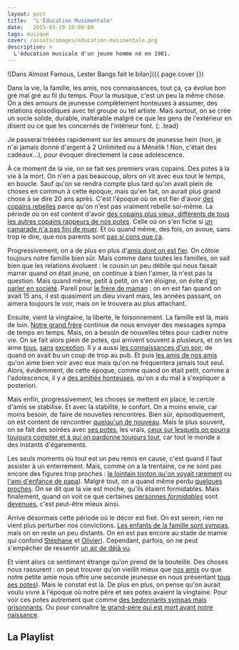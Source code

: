 ```yaml
---
layout: post
title:  "L'Éducation Musimentale"
date:   2015-03-19 10:00:00
tags: musique 
cover: /assets/images/education-musimentale.png
description: >
  L'éducation musicale d'un jeune homme né en 1981.
---
```


![Dans Almost Famous, Lester Bangs fait le bilan]({{ page.cover }})

Dans la vie, la famille, les amis, nos connaissances, tout ça, ça évolue bon gré mal gré au fil du temps. 
Pour la musique, c'est un peu la même chose. On a des amours de jeunesse complètement honteuses à assumer, 
des relations épisodiques avec tel groupe ou tel artiste. Mais surtout, on se crée un socle solide, durable, 
inaltérable malgré ce que les gens de l'extérieur en disent ou ce que les concernés de l'intérieur font.
{: .lead}

Je passerai trèèèès rapidement sur les amours de jeunesse hein (non, je n'ai jamais donné d'argent à 2 Unlimited 
ou à Ménélik ! Non, c'était des cadeaux...), pour évoquer directement la case adolescence.

À ce moment de la vie, on se fait ses premiers vrais copains. Des potes à la vie à la mort. On n'en a pas beaucoup, 
alors on vit avec eux tout le temps, en boucle. Sauf qu'on se rendra compte plus tard qu'on avait plein de choses en 
commun à cette époque, mais qu'en fait, on aurait plus grand chose à se dire 20 ans après. C'est l'époque où on est 
fier d'avoir [des copains rebelles][NOFX] parce qu'on n'est pas vraiment rebelle soi-même. La période où on est content 
d'avoir [des copains plus vieux, différents de tous les autres copains rappeurs de nos potes][kent]. Celle où on s'en 
fiche si [un camarade n'a pas fini de muer][smashing-pumpkins]. Et où quand même, des fois, 
on avoue, sans trop le dire, que nos parents sont [pas si cons que ça][souchon].

Progressivement, on a de plus en plus d'[amis dont on est fier][grandaddy]. On côtoie toujours notre famille bien sûr. 
Mais comme dans toutes les familles, on sait bien que les relations évoluent : le cousin un peu débile qui nous faisait 
marrer quand on était jeune, on continue à bien l'aimer, là n'est pas la question. Mais quand même, petit à petit, on s'en 
éloigne, on évite d'[en parler en société][oasis]. Pareil pour [le frère de maman][renaud] : on en est fan quand on avait
15 ans, il est quasiment un dieu vivant mais, les années passant, on aimera toujours le voir, mais on le trouvera au plus 
attachant.

Ensuite, vient la vingtaine, la liberté, le foisonnement. La famille est là, mais de loin. [Notre grand frère][biolay]
continue de nous envoyer des messages sympa de temps en temps. Mais, on a besoin de nouvelles têtes pour cadrer notre vie.
On se fait alors plein de potes, qui arrivent souvent à plusieurs, et on les aime [tous][the-coral], [sans][libertines]
[exception][arcade-fire]. Il y a aussi [les connaissances d'un soir][starsailor], de quand on avait bu un coup de trop au
pub. Et puis [les amis de nos amis][white-stripes] qu'on aime bien voir avec eux mais qu'on ne fréquentera jamais tout 
seul. Alors, évidemment, de cette époque, comme quand on était petit, comme à l'adolescence, il y a 
[des amitiés honteuses][M], qu'on a du mal à s'expliquer a posteriori.

Mais enfin, progressivement, les choses se mettent en place, le cercle d'amis se stabilise. Et avec la stabilité, 
le confort. On a moins envie, car moins besoin, de faire de nouvelles rencontres. Bien sûr, épisodiquement, on est content 
de rencontrer [quelqu'un de nouveau][islands]. Mais le plus souvent, on se fait des soirées avec [ses potes][falkner],
les vrais, [ceux sur lesquels on pourra toujours compter et à qui on pardonne toujours tout][eels], car tout le monde a des 
instants d'égarements.

Les seuls moments où tout est un peu remis en cause, c'est quand il faut assister à un enterrement. Mais, comme on a la 
trentaine, ce ne sont pas encore des figures trop proches : [le lointain tonton qu'on voyait rarement][bashung] ou 
[l'ami d'enfance de papa][lou-reed]). Malgré tout, on a quand même perdu [quelques proches][elliott-smith]. On se dit 
que la vie est moche, qu'ils étaient formidables. Mais finalement, quand on voit ce que certaines 
[personnes *formidables*][kings-of-leon-1] sont [devenues][kings-of-leon-2], c'est peut-être mieux ainsi.

Arrive désormais cette période où le décor est fixé. On est serein, rien ne vient plus perturber nos convictions. 
[Les enfants de la famille sont sympas][fresh-and-onlys], mais on en reste un peu distants. On en est pas encore au stade 
de mamie qui confond [Stéphane][grizzly-bear] et [Olivier][band-of-horses]). Cependant, parfois, on ne peut s'empêcher 
de ressentir [un air de déjà vu][real-estate].

Et vient alors ce sentiment étrange qu'on prend de la bouteille. Des choses nous rassurent : on peut trouver qu'on 
vieillit mieux que [nos amis][strokes] ou que notre petite amie nous offre une seconde jeunesse en nous présentant 
[tous ses potes][television-personalities]). Mais le constat est là. De plus en plus, on pense qu'on aurait voulu vivre 
à l'époque où notre père et ses potes avaient la vingtaine. Pour voir ces potes autrement que comme 
[des bedonnants sympas mais grisonnants][neil-young]. Ou pour connaître 
[le grand-père qui est mort avant notre naissance][brassens].

## La Playlist

<div id='educationmusimentale-playlist' 
     class="dr-playlist" 
     dr-spotify-id="2DDYHlrsl7i1JO5zveheaE" 
     dr-spotify-user="guiguilele">
</div>

[NOFX]: https://www.youtube.com/watch?v=82xh5tV04qA "Tooltip NOFX"
[Kent]: https://www.youtube.com/watch?v=mSu4Ocb8mcA "Tooltip Kent"
[smashing-pumpkins]: https://www.youtube.com/watch?v=NOG3eus4ZSo "Tooltip The Smashing Pumpkins"
[souchon]: https://www.youtube.com/watch?v=i_wBB3toV-8 "Tooltip Alain Souchon"
[grandaddy]: https://www.youtube.com/watch?v=W5DsI_eCK7Y "Tooltip Grandaddy"
[oasis]: https://www.youtube.com/watch?v=Wm54XyLwBAk "Tooltip Oasis"
[renaud]: https://www.youtube.com/watch?v=aKI-iY2cef0 "Tooltip Renaud"
[biolay]: https://www.youtube.com/watch?v=ZvoqeMnLWdU "Tooltip Benjamin Biolay"
[the-coral]: https://www.youtube.com/watch?v=-Y4wmn-fw-c "Tooltip The Coral"
[libertines]: https://www.youtube.com/watch?v=0u_g6zNuP_I "Tooltip The Libertines"
[arcade-fire]: https://www.youtube.com/watch?v=C4EmXN9xvdE "Tooltip Arcade Fire"
[starsailor]: https://www.youtube.com/watch?v=XxAq2EmcE6E "Tooltip Starsailor"
[white-stripes]: https://www.youtube.com/watch?v=K4dx42YzQCE "Tooltip The White Stripes"
[M]: https://www.youtube.com/watch?v=XVW5qA7QLmw "Tooltip M"
[islands]: https://www.youtube.com/watch?v=RpQwZ_gdE1w "Tooltip Islands"
[falkner]: https://www.youtube.com/watch?v=NLJnDU-_FiU "Tooltip Jason Falkner"
[eels]: https://www.youtube.com/watch?v=x36b9iIHPOg "Tooltip eels"
[bashung]: https://www.youtube.com/watch?v=fQ-wVZ7ybNs "Tooltip Alain Bashung"
[lou-reed]: https://www.youtube.com/watch?v=QYEC4TZsy-Y "Tooltip Lou Reed"
[elliott-smith]: https://www.youtube.com/watch?v=p4cJv6s_Yjw "Tooltip Elliott Smith"
[kings-of-leon-1]: https://www.youtube.com/watch?v=8Y30Wii_70c "Tooltip Kings of Leon période rock"
[kings-of-leon-2]: https://www.youtube.com/watch?v=RVDc6bYy3j4 "Tooltip Kings of Leon période merde"
[fresh-and-onlys]: https://www.youtube.com/watch?v=Q2G4ETZvJjU "Tooltip The Fresh & Onlys"
[grizzly-bear]: https://www.youtube.com/watch?v=tjecYugTbIQ "Tooltip Grizzly Bear"
[band-of-horses]: https://www.youtube.com/watch?v=cMFWFhTFohk "Tooltip Band of Horses"
[real-estate]: https://www.youtube.com/watch?v=4HWcViTXdYc "Tooltip Real Estate"
[strokes]: https://www.youtube.com/watch?v=dPDfaTzBcb4 "Tooltip The Strokes"
[television-personalities]: https://www.youtube.com/watch?v=3m28x6aWfYc "Tooltip Television Personalities"
[neil-young]: https://www.youtube.com/watch?v=k0t0EW6z8a0 "Tooltip Neil Young"
[brassens]: https://www.youtube.com/watch?v=WJ9ahN4mPHw "Tooltip Georges Brassens"